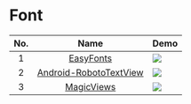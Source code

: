 Font
======================
No. | Name | Demo
:---: | :---: | ---
1| [EasyFonts](https://github.com/vsvankhede/easyfonts) |  ![](https://github.com/vsvankhede/easyfonts/raw/master/images/banner.png)
2| [Android-RobotoTextView](https://github.com/johnkil/Android-RobotoTextView) |![](https://raw.githubusercontent.com/johnkil/Android-RobotoTextView/master/art/RobotoTextView.jpg)
3| [MagicViews](https://github.com/ikocijan/MagicViews) | ![](https://camo.githubusercontent.com/26f40d6e55b84289b77464068ad743e90027c643/68747470733a2f2f7261772e6769746875622e636f6d2f696b6f63696a616e2f4d6167696356696577732f6d61737465722f73637265656e73686f742e6a7067)
